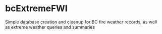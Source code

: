 # bcExtremeFWI
Simple database creation and cleanup for BC fire weather records, as well as extreme weather queries and summaries
